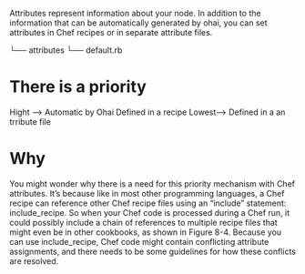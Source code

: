 Attributes represent information about your node. 
In addition to the information that can be automatically generated by ohai,
 you can set attributes in Chef recipes or in separate attribute files.

<cookbook>
 └── attributes
   └── default.rb


# There is a priority
Hight --> Automatic by Ohai
	  Defined in a recipe
Lowest--> Defined in a an trribute file




# Why

You might wonder why there is a need for this priority mechanism with Chef attributes. 
It’s because like in most other programming languages, a Chef recipe can reference other
 Chef recipe files using an “include” statement: include_recipe. So when your Chef code
 is processed during a Chef run, it could possibly include a chain of references to 
multiple recipe files that might even be in other cookbooks, as shown in Figure 8-4.
 Because you can use include_recipe, Chef code might contain conflicting attribute 
assignments, and there needs to be some guidelines for how these conflicts are resolved.